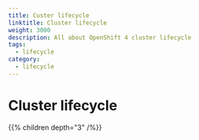 ```yaml
---
title: Custer lifecycle
linktitle: Cluster lifecycle
weight: 3000
description: All about OpenShift 4 cluster lifecycle
tags:
  - lifecycle
category:
  - lifecycle
---
```


# Cluster lifecycle

{{% children depth="3" /%}}
